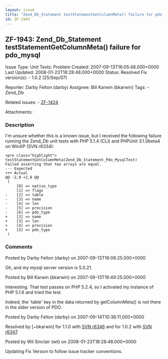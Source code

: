 ```yaml
---
layout: issue
title: "Zend_Db_Statement testStatementGetColumnMeta() failure for pdo_mysql"
id: ZF-1943
---
```


ZF-1943: Zend\_Db\_Statement testStatementGetColumnMeta() failure for pdo\_mysql
--------------------------------------------------------------------------------

 Issue Type: Unit Tests: Problem Created: 2007-09-13T16:05:48.000+0000 Last Updated: 2008-01-23T18:28:48.000+0000 Status: Resolved Fix version(s): - 1.0.2 (25/Sep/07)
 
 Reporter:  Darby Felton (darby)  Assignee:  Bill Karwin (bkarwin)  Tags: - Zend\_Db
 
 Related issues: - [ZF-1424](/issues/browse/ZF-1424)
 
 Attachments: 
### Description

I'm unsure whether this is a known issue, but I received the following failure running the Zend\_Db unit tests with PHP 5.1.4 (CLI) and PHPUnit 3.1.0beta4 on WinXP (SVN r6334):

 
    <pre class="highlight">
    testStatementGetColumnMeta(Zend_Db_Statement_Pdo_MysqlTest)
    Failed asserting that two arrays are equal.
    --- Expected
    +++ Actual
    @@ -2,9 +2,8 @@
     (
         [0] => native_type
         [1] => flags
    -    [2] => table
    -    [3] => name
    -    [4] => len
    -    [5] => precision
    -    [6] => pdo_type
    +    [2] => name
    +    [3] => len
    +    [4] => precision
    +    [5] => pdo_type
     )


 

 

### Comments

Posted by Darby Felton (darby) on 2007-09-13T16:08:25.000+0000

Oh, and my mysql server version is 5.0.21.

 

 

Posted by Bill Karwin (bkarwin) on 2007-09-13T16:49:25.000+0000

Interesting. That test passes on PHP 5.2.4, so I activated my instance of PHP 5.1.6 and tried the test.

Indeed, the 'table' key in the data returned by getColumnMeta() is not there in the older version of PDO.

 

 

Posted by Darby Felton (darby) on 2007-09-14T10:36:11.000+0000

Resolved by [~bkarwin] for 1.1.0 with [SVN r6346](http://framework.zend.com/fisheye/changelog/~author=bkarwin/Zend_Framework/?cs=6346) and for 1.0.2 with [SVN r6347](http://framework.zend.com/fisheye/changelog/~author=bkarwin/Zend_Framework/?cs=6347).

 

 

Posted by Wil Sinclair (wil) on 2008-01-23T18:28:48.000+0000

Updating Fix Version to follow issue tracker conventions.

 

 